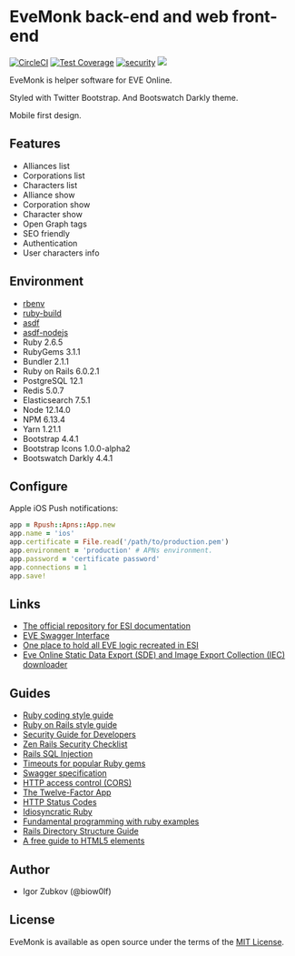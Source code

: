 # EveMonk back-end and web front-end

[![CircleCI](https://circleci.com/gh/evemonk/evemonk/tree/master.svg?style=svg)](https://circleci.com/gh/evemonk/evemonk/tree/master)
[![Test Coverage](https://codeclimate.com/github/evemonk/evemonk/badges/coverage.svg)](https://codeclimate.com/github/evemonk/evemonk/coverage)
[![security](https://hakiri.io/github/evemonk/evemonk/master.svg)](https://hakiri.io/github/evemonk/evemonk/master)
[![](https://images.microbadger.com/badges/image/biow0lf/evemonk.svg)](https://microbadger.com/images/biow0lf/evemonk)

EveMonk is helper software for EVE Online.

Styled with Twitter Bootstrap. And Bootswatch Darkly theme.

Mobile first design.

## Features

* Alliances list
* Corporations list
* Characters list
* Alliance show
* Corporation show
* Character show
* Open Graph tags
* SEO friendly
* Authentication
* User characters info

## Environment

* [rbenv](https://github.com/rbenv/rbenv)
* [ruby-build](https://github.com/rbenv/ruby-build)
* [asdf](https://github.com/asdf-vm/asdf)
* [asdf-nodejs](https://github.com/asdf-vm/asdf-nodejs)
* Ruby 2.6.5
* RubyGems 3.1.1
* Bundler 2.1.1
* Ruby on Rails 6.0.2.1
* PostgreSQL 12.1
* Redis 5.0.7
* Elasticsearch 7.5.1
* Node 12.14.0
* NPM 6.13.4
* Yarn 1.21.1
* Bootstrap 4.4.1
* Bootstrap Icons 1.0.0-alpha2
* Bootswatch Darkly 4.4.1

## Configure

Apple iOS Push notifications:

```ruby
app = Rpush::Apns::App.new
app.name = 'ios'
app.certificate = File.read('/path/to/production.pem')
app.environment = 'production' # APNs environment.
app.password = 'certificate password'
app.connections = 1
app.save!
```

## Links

* [The official repository for ESI documentation](https://github.com/esi/esi-docs)
* [EVE Swagger Interface](https://esi.evetech.net/ui/?datasource=tranquility)
* [One place to hold all EVE logic recreated in ESI](https://github.com/esi/eve-glue)
* [Eve Online Static Data Export (SDE) and Image Export Collection (IEC) downloader](https://github.com/evemonk/eveonline-sde-iec-downloader)

## Guides

* [Ruby coding style guide](https://github.com/bbatsov/ruby-style-guide)
* [Ruby on Rails style guide](https://github.com/bbatsov/rails-style-guide)
* [Security Guide for Developers](https://github.com/FallibleInc/security-guide-for-developers)
* [Zen Rails Security Checklist](https://github.com/brunofacca/zen-rails-security-checklist)
* [Rails SQL Injection](http://rails-sqli.org)
* [Timeouts for popular Ruby gems](https://github.com/ankane/the-ultimate-guide-to-ruby-timeouts)
* [Swagger specification](http://swagger.io/specification/)
* [HTTP access control (CORS)](https://developer.mozilla.org/en-US/docs/Web/HTTP/Access_control_CORS)
* [The Twelve-Factor App](https://12factor.net/)
* [HTTP Status Codes](https://httpstatuses.com)
* [Idiosyncratic Ruby](https://github.com/janlelis/idiosyncratic-ruby.com)
* [Fundamental programming with ruby examples](https://github.com/khusnetdinov/ruby.fundamental)
* [Rails Directory Structure Guide](https://github.com/jwipeout/rails-directory-structure-guide)
* [A free guide to HTML5 <head> elements](https://htmlhead.dev)

## Author

* Igor Zubkov (@biow0lf)

## License

EveMonk is available as open source under the terms of the [MIT License](http://opensource.org/licenses/MIT).
